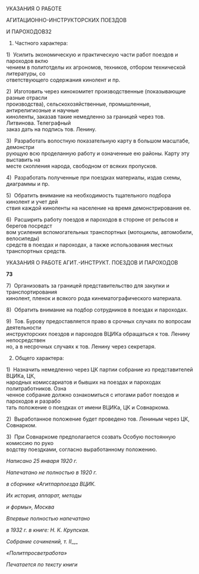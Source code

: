 УКАЗАНИЯ О РАБОТЕ

АГИТАЦИОННО-ИНСТРУКТОРСКИХ ПОЕЗДОВ

И ПАРОХОДОВ32

1. Частного характера:

1)  Усилить экономическую и практическую части работ поездов и пароходов вклю­  
чением в политотделы их агрономов, техников, отбором технической литературы, со­  
ответствующего содержания кинолент и пр.

2)  Изготовить через кинокомитет производственные (показывающие разные отрасли  
производства), сельскохозяйственные, промышленные, антирелигиозные и научные  
киноленты, заказав такие немедленно за границей через тов. Литвинова. Телеграфный  
заказ дать на подпись тов. Ленину.

3)  Разработать волостную показательную карту в большом масштабе, демонстри­  
рующую всю проделанную работу и означенные ею районы. Карту эту выставить на  
месте скопления народа, свободном от всяких пропусков.

4)  Разработать полученные при поездках материалы, издав схемы, диаграммы и пр.

5)  Обратить внимание на необходимость тщательного подбора кинолент и учет дей­  
ствия каждой киноленты на население на время демонстрирования ее.

6)  Расширить работу поездов и пароходов в стороне от рельсов и берегов посредст­  
вом усиления вспомогательных транспортных (мотоциклы, автомобили, велосипеды)  
средств в поездах и пароходах, а также использования местных транспортных средств.

  

УКАЗАНИЯ О РАБОТЕ АГИТ.-ИНСТРУКТ. ПОЕЗДОВ И ПАРОХОДОВ

  

**73**

  

7)  Организовать за границей представительство для закупки и транспортирования  
кинолент, пленок и всякого рода кинематографического материала.

8)  Обратить внимание на подбор сотрудников в поездах и пароходах.

9)  Тов. Бурову предоставляется право в срочных случаях по вопросам деятельности  
инструкторских поездов и пароходов ВЦИКа обращаться к тов. Ленину непосредствен­  
но, а в несрочных случаях к тов. Ленину через секретаря.

2. Общего характера:

1)  Назначить немедленно через ЦК партии собрание из представителей ВЦИКа, ЦК,  
народных комиссариатов и бывших на поездах и пароходах политработников. Озна­  
ченное собрание должно ознакомиться с итогами работ поездов и пароходов и разрабо­  
тать положение о поездках от имени ВЦИКа, ЦК и Совнаркома.

2)  Выработанное положение будет проведено тов. Лениным через ЦК, Совнарком.

3)  При Совнаркоме предполагается созвать Особую постоянную комиссию по руко­  
водству поездками, согласно выработанному положению.

  

_Написано 25 января 1920 г._

_Напечатано не полностью в 1920 г._

_в сборнике «Агитпарпоезда ВЦИК._

_Их история, аппарат, методы_

_и формы», Москва_

_Впервые полностью напечатано_

_в 1932 г. в книге: Н. К. Крупская._

_Собрание сочинений, т._ _II__,_

_«Политпросветработа»_

  

_Печатается по тексту книги_